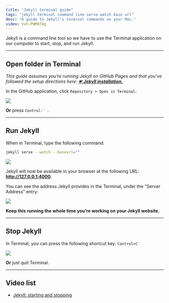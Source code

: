 ```yaml
---
title: "Jekyll terminal guide"
tags: "jekyll terminal command line serve watch base url"
desc: "A guide to Jekyll’s terminal commands on your Mac."
video: Vvh-PWMOf4g
---
```


Jekyll is a command line tool so we have to use the Terminal application on our computer to start, stop, and run Jekyll.

---

## Open folder in Terminal

*This guide assumes you’re running Jekyll on GitHub Pages and that you’ve followed the setup directions here: [**☛ Jekyll installation.**](/topics/jekyll-installation/)*

In the GitHub application, click `Repository > Open in Terminal`.

![](open.jpg)

**Or** press ``Control-` ``.

---

## Run Jekyll

When in Terminal, type the following command:

```bash
jekyll serve --watch --baseurl=""
```

![](start.jpg)

Jekyll will now be available in your browser at the following URL: **<http://127.0.0.1:4000>**.

You can see the address Jekyll provides in the Terminal, under the “Server Address” entry:

![](url.jpg)

**Keep this running the whole time you’re working on your Jekyll website.**

---

## Stop Jekyll

In Terminal, you can press the following shortcut key: `Control+C`

![](stop.jpg)

**Or** just quit Terminal.

---

## Video list

- [Jekyll: starting and stopping](https://www.youtube.com/watch?v=Vvh-PWMOf4g&list=PLWjCJDeWfDdfVEcLGAfdJn_HXyM4Y7_k-&index=4)
